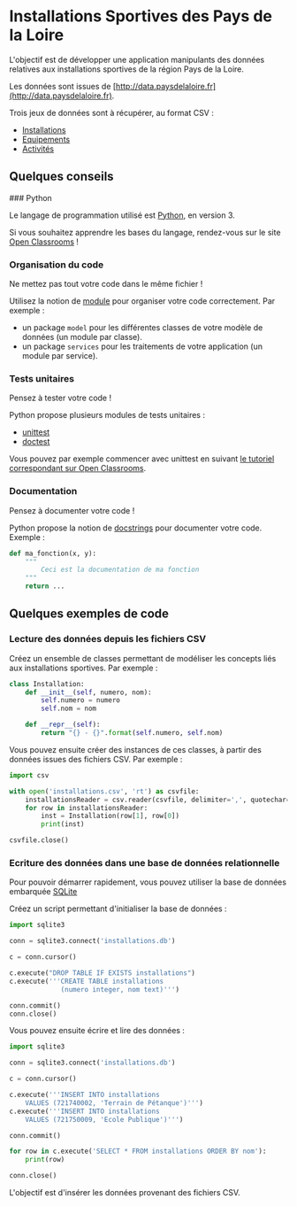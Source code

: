 # Installations Sportives des Pays de la Loire

L'objectif est de développer une application manipulants des données relatives aux installations sportives de la région Pays de la Loire.

Les données sont issues de [http://data.paysdelaloire.fr](http://data.paysdelaloire.fr). 

Trois jeux de données sont à récupérer, au format CSV : 

* [Installations](http://data.paysdelaloire.fr/donnees/detail/equipements-sportifs-espaces-et-sites-de-pratiques-en-pays-de-la-loire-fiches-installations)
* [Equipements](http://data.paysdelaloire.fr/donnees/detail/equipements-sportifs-espaces-et-sites-de-pratiques-en-pays-de-la-loire-fiches-equipements)
* [Activités](http://data.paysdelaloire.fr/donnees/detail/equipements-sportifs-espaces-et-sites-de-pratiques-en-pays-de-la-loire-activites-des-fiches-equ)

## Quelques conseils

### Python 

Le langage de programmation utilisé est [Python](https://www.python.org), en version 3.

Si vous souhaitez apprendre les bases du langage, rendez-vous sur le site [Open Classrooms](http://openclassrooms.com/courses/apprenez-a-programmer-en-python) !

### Organisation du code

Ne mettez pas tout votre code dans le même fichier !

Utilisez la notion de [module](https://docs.python.org/3/tutorial/modules.html) pour organiser votre code correctement. Par exemple : 

* un package `model` pour les différentes classes de votre modèle de données (un module par classe).
* un package `services` pour les traitements de votre application (un module par service).

### Tests unitaires

Pensez à tester votre code !

Python propose plusieurs modules de tests unitaires : 

* [unittest](https://docs.python.org/3/library/unittest.html)
* [doctest](https://docs.python.org/3/library/doctest.html#module-doctest)

Vous pouvez par exemple commencer avec unittest en suivant [le tutoriel correspondant sur Open Classrooms](http://openclassrooms.com/courses/apprenez-a-programmer-en-python/les-tests-unitaires-avec-unittest).

### Documentation

Pensez à documenter votre code !

Python propose la notion de [docstrings](https://docs.python.org/3/tutorial/controlflow.html#documentation-strings) pour documenter votre code. Exemple : 

```python
def ma_fonction(x, y):
    """
        Ceci est la documentation de ma fonction
    """
    return ...
```

## Quelques exemples de code

### Lecture des données depuis les fichiers CSV

Créez un ensemble de classes permettant de modéliser les concepts liés aux installations sportives. Par exemple : 

```python
class Installation:
	def __init__(self, numero, nom):
		self.numero = numero
		self.nom = nom

	def __repr__(self):
		return "{} - {}".format(self.numero, self.nom)
```

Vous pouvez ensuite créer des instances de ces classes, à partir des données issues des fichiers CSV. Par exemple : 

```python
import csv

with open('installations.csv', 'rt') as csvfile:
	installationsReader = csv.reader(csvfile, delimiter=',', quotechar='"')
	for row in installationsReader:	
		inst = Installation(row[1], row[0])
		print(inst)

csvfile.close()
```

### Ecriture des données dans une base de données relationnelle

Pour pouvoir démarrer rapidement, vous pouvez utiliser la base de données embarquée [SQLite](https://docs.python.org/3/library/sqlite3.html)

Créez un script permettant d'initialiser la base de données : 

```python
import sqlite3

conn = sqlite3.connect('installations.db')

c = conn.cursor()

c.execute("DROP TABLE IF EXISTS installations")
c.execute('''CREATE TABLE installations
             (numero integer, nom text)''')

conn.commit()
conn.close()
```

Vous pouvez ensuite écrire et lire des données :

```python
import sqlite3

conn = sqlite3.connect('installations.db')

c = conn.cursor()

c.execute('''INSERT INTO installations 
	VALUES (721740002, 'Terrain de Pétanque')''')
c.execute('''INSERT INTO installations 
	VALUES (721750009, 'Ecole Publique')''')

conn.commit()

for row in c.execute('SELECT * FROM installations ORDER BY nom'):
	print(row)

conn.close()
```

L'objectif est d'insérer les données provenant des fichiers CSV.


